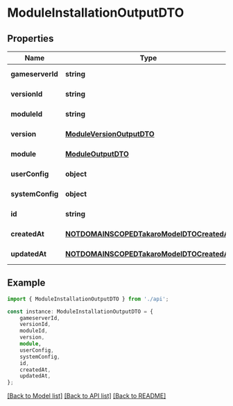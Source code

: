 # ModuleInstallationOutputDTO


## Properties

Name | Type | Description | Notes
------------ | ------------- | ------------- | -------------
**gameserverId** | **string** |  | [default to undefined]
**versionId** | **string** |  | [default to undefined]
**moduleId** | **string** |  | [default to undefined]
**version** | [**ModuleVersionOutputDTO**](ModuleVersionOutputDTO.md) |  | [default to undefined]
**module** | [**ModuleOutputDTO**](ModuleOutputDTO.md) |  | [default to undefined]
**userConfig** | **object** |  | [default to undefined]
**systemConfig** | **object** |  | [default to undefined]
**id** | **string** |  | [default to undefined]
**createdAt** | [**NOTDOMAINSCOPEDTakaroModelDTOCreatedAt**](NOTDOMAINSCOPEDTakaroModelDTOCreatedAt.md) |  | [default to undefined]
**updatedAt** | [**NOTDOMAINSCOPEDTakaroModelDTOCreatedAt**](NOTDOMAINSCOPEDTakaroModelDTOCreatedAt.md) |  | [default to undefined]

## Example

```typescript
import { ModuleInstallationOutputDTO } from './api';

const instance: ModuleInstallationOutputDTO = {
    gameserverId,
    versionId,
    moduleId,
    version,
    module,
    userConfig,
    systemConfig,
    id,
    createdAt,
    updatedAt,
};
```

[[Back to Model list]](../README.md#documentation-for-models) [[Back to API list]](../README.md#documentation-for-api-endpoints) [[Back to README]](../README.md)

